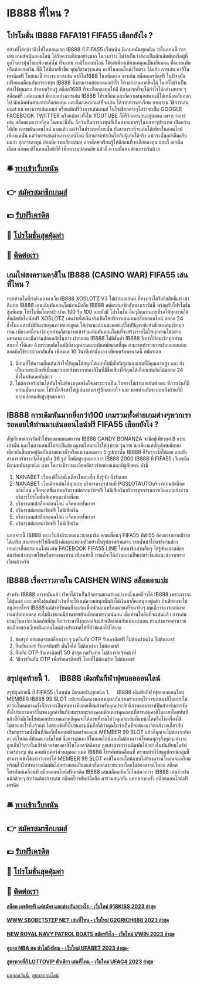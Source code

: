 # IB888 ที่ไหน ?
## โปรโมชั่น IB888 FAFA191 FIFA55 เลือกยังไง ?
อย่างที่ได้กล่าวถึงไปในตอนแรก IB888 ที่ FIFA55 เว็บพนัน มีเกมพนันทุกชนิด ว่าในตอนนี้ การเล่น เกมส์พนันออนไลน์ ได้รับความนิยมอย่างมาก ในวงกว้าง ไม่จำเป็นว่าต้องเป็นนักเดิมพันหรือผู้ที่ถูกใจการลุ้นโชคเพียงแค่นั้น ที่จะเล่น คาสิโนออนไลน์ ได้แต่เพียงเพียงแค่คุณเป็นเยี่ยมคน ที่อยากเพิ่ม หรือต่อยอดเงิน ที่มี ให้มีมากยิ่งขึ้น คุณก็สามารถเล่น คาสิโนออนไลน์เว็บตรง ได้แล้ว การเล่น คาสิโนเครดิตฟรี ในขณะนี้ ต่างจากการเล่น คาสิโน1688 ในอดีตกาล การเล่น สล็อตเครดิตฟรี ในปัจจุบัน เปรียบเหมือนกับการลงทุน IB888 ซึ่งสามารถต่อยอดผลกำไร ให้งอกงามมากขึ้นได้ โดยที่ไม่จำเป็นต้องใช้ทุนมาก ถ้าหากเรียนรู้ สล็อต1688 ที่จะเลือกลงทุนให้ดี ก็สามารถที่จะได้กำไรได้อย่างสบาย ๆ สล็อตฟรี แต่ละเกมส์ มีแบบอย่างการเล่น IB888 โปรสล็อต และก็ความสนุกสนานที่ไม่เหมือนกันออกไป นักเดิมพันสามารถเลือกลงทุน และก็มองหาเกมส์ที่จะเล่น ได้จากการเล่าเรียน บทความ วิธีการเล่นเกมส์ แนวทางการเล่นเกมส์ หรือแม้แต่รีวิวการเล่นเกมส์ ในโซเชียลต่างๆไม่ว่าจะเป็น GOOGLE FACEBOOK TWIITTER หรือแม้กระทั้งใน YOUTUBE ก็มีรีวิวการเล่นอยู่ตลอด เพราะว่าการเล่น สล็อตแตกง่ายที่สุด ในขณะนี้นั้น ถือว่าเป็นการลงทุนที่เป็นสากลมากๆในหลายๆประเทศ เปิดกว้างให้กับ การพนันออนไลน์ มากแล้ว แต่ว่าในประเทศไทยนั้น ยังสามารถที่จะเล่นได้เพียงในออนไลน์เพียงแค่นั้น แต่ว่าการเล่นผ่านทางออนไลน์ ก็สามารถทำเงินให้กับผู้เล่นได้จริง แม้กระนั้นอย่าลืมครับผมว่า ทุกการลงทุน ย่อมมีความเสี่ยงเสมอ ควรศึกษาเรียนรู้ให้ดีก่อนที่จะเลือกลงทุน และก็ อย่าลืมเลือก แอพคาสิโนออนไลน์ที่ดี เพื่อความปลอดภัย แล้วก็ ความมั่นคง ด้านการเงินด้วย

## 🛎 [ทางเข้าเว็บพนัน](https://bit.ly/3SdLNi2)
## 👉 [สมัครสมาชิกเกมส์](https://bit.ly/3SdLNi2)
## 💵 [รับฟรีเครดิต](https://bit.ly/3dyRKHj)
## 👑 [โปรโมชั่นสุดคุ้มค่า](https://bit.ly/3dyRKHj)
## 📱 [ติดต่อเรา](https://bit.ly/3dyRKHj)

## เกมไพ่สงครามคาสิโน IB888 (CASINO WAR) FIFA55 เล่นที่ไหน ?
หากท่านใดที่กำลังมองหาเว็บ IB888 XOSLOTZ V3 ไม่ผ่านเอเย่นต์ ที่ทางเราได้รับลิขสิทธิ์แท้ เข้าถึงง่าย IB888 เล่นเดิมพันออนไลน์บนมือถือ IB888 สมัครสมาชิกกับทางเราวันนี้ พร้อมรับโปรโมชั่นสุดพิเศษ โปรโมชั่นโคตรป๋า ฝาก 100 รับ 100 และยังมี โปรโมชั่น อื่นๆอีกมากมายที่รอให้ทุกท่านได้สัมผัสกับโบนัสฟรี XOSLOTZ เล่นง่ายได้เงินจริงเปิดให้บริการเล่นเกมสล็อตออนไลน์ ตลอด 24 ชั่วโมง และยังมีทีมงานคุณภาพคอยดูแล ให้คำแนะนำ และคอยแก้ไขปปัญหาข้อสงสัยของสมาชิกทุกท่าน เพียงแค่นี้สมาชิกทุกท่านก็สามารถเข้าร่วมเดิมพันออนไลน์ที่จะสร้างรายได้ให้ทุกท่านได้อย่างมหาศาล และมีความปลอดภัยในการ ฝากถอน IB888 ไม่มีขั้นต่ำ IB888 จึงทำให้สมาชิกทุกท่านสบายใจได้เลย ด้วยระบบอัตโนมัติที่ชาญฉลาดและทันสมัยมากที่สุด สามารถทำรายการฝากถอนแต่ละยอดบิลใช้ระวะเวลาอันสั้น เพียงแค่ 10 วินาทีเท่านั้นเอง เพียบพร้อมขนาดนี้ สมัครเลย
1. มีเกมที่ให้ความตื่นเต้นเร้าใจให้คุณได้สนุกได้แบบไม่มีกั๊กกับรูปแบบเกมที่มีคุณภาพสูง และ ยังเป็นเกมระดับพรีเมี่ยมมากมายส่งตรงจากคาสิโนที่มีชื่อเสียงให้คุณได้เลือกเล่นกันได้ตลอด 24 ชั่วโมงกันเลยทีเดียว
2. ไม่ต้องรอรับเงินได้ทันใจไม่ต้องหงุดหงิดใจเพราะเราเป็นเว็บตรงไม่ผ่านเอเย่นต์ และ มีการเงินที่มีความมั่นคง และ โปร่งใสจึงทำให้ผู้เล่นของเรารู้สึกสบายใจ และ หายห่วงกับระบบหลังบ้านที่มีความปลอดภัยสูงสุดของเรา

## IB888 การเดิมพันมากยิ่งกว่า100 เกมรวมทั้งค่ายเกมต่างๆพวกเรารอคอยให้ท่านมาเล่นออนไลน์ฟรี FIFA55 เลือกยังไง ?
สัญลักษณ์รางวัลทั่วไปของเกมขนมหวาน IB888 CANDY BONANZA จะมีอยู่เพียงแค่ 8 แบบเท่านั้น และในการเล่นก็ไม่จำเป็นต้องดูเพย์ไลน์อะไรให้ยุ่งยาก วุ่นวาย ขอเพียงแค่สัญลักษณ์แบบเดียวกันขึ้นมาอยู่ติดกันตามแนวตั้งหรือแนวนอนครบ 5 รูปเท่านั้น IB888 ก็รับรางวัลได้เลย และยังสามารถรับรางวัลได้สูงถึง 36 รูป โบนัสสูงสุดมากกว่า IB888 2000 IB888 ที่ FIFA55 เว็บพนัน มีเกมพนันทุกชนิด บาท โดยจะมีรายละเอียดอัตราจ่ายของแต่ละสัญลักษณ์ ดังนี้
1. NANABET เว็บคาสิโนหนึ่งเดียวในดวงใจ ยิ่งรู้จัก ยิ่งรักเลย
2. NANABET เว็บเดียวเล่นได้ทุกเกม บริการครบรสจบที่ PGSLOTAUTOบริการเกมส์สล็อตออนไลน์ แจ็คพอตขั้นเทพบริการสมัครสมาชิกฟรี ไม่มีเสียเงินบริการธุรกรรมการเงินแบบเร่งด่วนบริการโปรโมชั่นพิเศษแนะนำเพื่อน
3. บริการเกมส์สล็อตออนไลน์ แจ็คพอตขั้นเทพ
4. บริการสมัครสมาชิกฟรี ไม่มีเสียเงิน
5. บริการเกมส์สล็อตออนไลน์ แจ็คพอตขั้นเทพ
6. บริการสมัครสมาชิกฟรี ไม่มีเสียเงิน

นอกจากนี้ IB888 ทางเว็บยังมีระบบแนะนำสมาชิก หากเพื่อนๆ FIFA55 ฟีฟ่า55 ต้องการอยากมีรายได้เสริม สามารถเข้าไปก็อปลิงค์แนะนำตามตัวอย่างในรูปภาพด้านล่าง จากนั้นนำไปแชร์ผ่านช่องทางการสื่อสารออนไลน์ เช่น FACEBOOK FIFA55 LINE ให้สมาชิกท่านอื่นๆ ได้รู้จักและสมัครสมาชิกเข้ามาภายใต้เครือข่ายของท่าน เพียงเท่านี้ ท่านก็จะได้ส่วนแบ่งเป็นเปอร์เซ็นต์แนะนำจากทางเว็บแล้วครับ

## IB888 เรื่องราวภายใน CAISHEN WINS สล็อตอาแปะ
สำหรับ IB888 การพนันแล้ว เรียกได้ว่าเป็นกิจกรรมยามว่างอย่างหนึ่งเลยก็ว่าได้ IB888 เพราะเราจะได้ลุ้นผล และ มานั่งลุ้นกับตัวเงินที่จะได้ แต่ความสนุกนั้นถ้าได้เงินมาก็คงสนุกอยู่แล้ว ถ้าเสียคงจะไม่สนุกเท่าไหร่ IB888 แต่สำหรับคนที่จะเล่นเพื่อพักผ่อนหรือคลายเครียดจริงๆ
ผมเชื่อว่าคงจะเล่นพอหอมปากหอมคอ คงไม่ถึงขนาดมีบ้านขายบ้านมีรถขายรถแน่นอน เมื่อท่านใดคิดที่จะเล่นแล้ว การเล่นผ่านเว็บคงจะปลอดภัยที่สุด ดีกว่าจะมานั่งกลางแจ้งแล้วเปิดบ่อนกันเองแน่นอน ท่านสามารถอ่านรายละเอียดของเว็บพนันออนไลน์ต่างประเทศได้ที่หัวข้อต่อไปได้เลย
1. ข้อสรุป ต่อยอดจากสล็อตง่าย ๆ แค่ยืนยัน OTP รับเครดิตฟรี ไม่ต้องฝากเงิน ไม่ต้องแชร์
2. ยืนยันเบอร์ รับเครดิตฟรี มั่นใจได้ ไม่ต้องฝาก ไม่ต้องแชร์
3. ยืนยัน OTP รับเครดิตฟรี 50 ล่าสุด กดรับง่าย ไม่ต้องรอเจ้าหน้าที่
4. วิธีการยืนยัน OTP เพื่อรับเครดิตฟรี โดยที่ไม่ต้องฝาก ไม่ต้องแชร์

## สรุปสุดท้ายนี้ 1.     IB888 เดิมพันกีฬาฟุตบอลออนไลน์
สรุปสุดท้ายนี้ ที่ FIFA55 เว็บพนัน มีเกมพนันทุกชนิด 1.     IB888 เดิมพันกีฬาฟุตบอลออนไลน์ MEMBER IB888 99 SLOT แม้กระนั้นลองมองเหตุผลกันว่าเพราะเหตุไรการเล่นคาสิโนแบบไม่ดาว์นโหลดบางครั้งก็อาจจะเป็นหนทางที่ยอดเยี่ยมสำหรับคุณประสิทธิภาพของกราฟฟิคสำหรับการจัดตั้งโปรแกรมคาสิโนของลูกค้าขึ้นกับสมรรถนะของคอมพิวเตอร์คุณตอนที่การเล่นคาสิโนแบบโดยทันทีแล้วก็ยังมีเว็บไซต์บอลประเทศเกาหลีคุณจะได้ภาพที่งามไม่ว่าคุณจะเล่นที่แหน่งใดหรือใช้เครื่องใช้ไม้สอยอะไรก็แล้วแต่ ไม่ต้องจัดตั้งโปรแกรมนั่นถือได้ว่าคุณไม่จำเป็นที่จะต้องมาวิตกกังวลเกี่ยวกับปริมาตรรวมทั้งพื้นที่จัดเก็บในคอมพิวเตอร์ของคุณ MEMBER 99 SLOT แล้วก็คุณจะไม่ต้องจะต้องดาวน์โหลด อัปเดตเวอชั่นใหม่ ซึ่งการเล่นคาสิโนออนไลน์แบบไม่ต้องดาวน์โหลดทุกๆสิ่งทุกๆอย่างจะถูกเก็บไว้ภายในเซิร์ฟเวอร์ของคาสิโนโดยสวัสดิภาพ คุณสามารถวางเดิมพันได้อย่างในทันทีบนไดร์ฟเวอร์ต่างๆเ ช่น คอมพิวเตอร์ส่วนบุคคล แมค IB888 โทรศัพท์เคลื่อนที่ ตราบเท่าที่วัสดุอุปกรณ์กลุ่มนี้สามารถเข้าใช้เบราว์เซอร์ได้ MEMBER 99 SLOT คาสิโนออนไลน์แบบไม่ต้องดาวน์โหลดจะเตรียมพร้อมไว้ให้ท่านวางเดิมพันได้อย่างยอดเยี่ยมแล้วก็ตลอดระยะเวลาโดยไม่ต้องดาวน์โหลด สล็อตโทรศัพท์เคลื่อนที่ สล็อตออนไลน์ฟรีเครดิต IB888 เล่นสล็ตอกับเว็บไซต์พวกเรา IB888 เล่นง่ายข้อแม้กล้วยๆ ถ้าท่านต้องการเล่น สล็อตโทรศัพท์มือถือ มาร่วมสนุกกัน แตกหลายครั้ง สล็อตออนไลน์ฟรีเครดิต

## 🛎 [ทางเข้าเว็บพนัน](https://bit.ly/3SdLNi2)
## 👉 [สมัครสมาชิกเกมส์](https://bit.ly/3SdLNi2)
## 💵 [รับฟรีเครดิต](https://bit.ly/3dyRKHj)
## 👑 [โปรโมชั่นสุดคุ้มค่า](https://bit.ly/3dyRKHj)
## 📱 [ติดต่อเรา](https://bit.ly/3dyRKHj)

#### [สล็อต เครดิตฟรี แค่สมัคร แตกต่างกันอย่างไร - เว็บใหม่ 918KISS 2023 ล่าสุด](https://atom.io/themes/สล็อต%20เครดิตฟรี%20แค่สมัคร%20แตกต่างกันอย่างไร%20-%20เว็บใหม่%20918kiss%202023%20ล่าสุด)
#### [WWW SBOBETSTEP NET เล่นที่ไหน - เว็บใหม่ G2GRICH888 2023 ล่าสุด](https://atom.io/themes/www%20sbobetstep%20net%20เล่นที่ไหน%20-%20เว็บใหม่%20g2grich888%202023%20ล่าสุด)
#### [NEW ROYAL NAVY PATROL BOATS สมัครยังไง - เว็บใหม่ VWIN 2023 ล่าสุด](https://atom.io/themes/new%20royal%20navy%20patrol%20boats%20สมัครยังไง%20-%20เว็บใหม่%20vwin%202023%20ล่าสุด)
#### [ดูบาส NBA สด ทำไมถึงนิยม - เว็บใหม่ UFABET 2023 ล่าสุด-](https://atom.io/themes/ดูบาส%20nba%20สด%20ทำไมถึงนิยม%20-%20เว็บใหม่%20ufabet%202023%20ล่าสุด-)
#### [สูตรหวยยี่กี LOTTOVIP ตัวเดียว เล่นที่ไหน - เว็บใหม่ UFAC4 2023 ล่าสุด](https://atom.io/themes/สูตรหวยยี่กี%20lottovip%20ตัวเดียว%20เล่นที่ไหน%20-%20เว็บใหม่%20ufac4%202023%20ล่าสุด)

[ผลบอลวันนี้](https://siamsport.tv "ผลบอลวันนี้"), [ดูบอลออนไลน์](https://siamsport.tv/ดูบอลสด "ดูบอลออนไลน์")